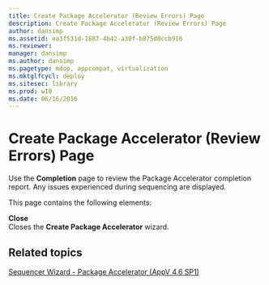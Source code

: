 ```yaml
---
title: Create Package Accelerator (Review Errors) Page
description: Create Package Accelerator (Review Errors) Page
author: dansimp
ms.assetid: ea3f531d-1887-4b42-a30f-b875d0ccb916
ms.reviewer: 
manager: dansimp
ms.author: dansimp
ms.pagetype: mdop, appcompat, virtualization
ms.mktglfcycl: deploy
ms.sitesec: library
ms.prod: w10
ms.date: 06/16/2016
---
```



# Create Package Accelerator (Review Errors) Page


Use the **Completion** page to review the Package Accelerator completion report. Any issues experienced during sequencing are displayed.

This page contains the following elements:

<a href="" id="close"></a>**Close**  
Closes the **Create Package Accelerator** wizard.

## Related topics


[Sequencer Wizard - Package Accelerator (AppV 4.6 SP1)](sequencer-wizard---package-accelerator--appv-46-sp1-.md)

 

 






